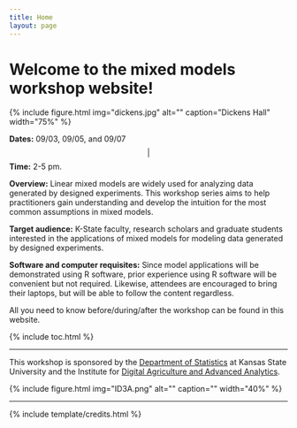 ```yaml
---
title: Home
layout: page
---
```


# Welcome to the mixed models workshop website!

{% include figure.html img="dickens.jpg" alt="" caption="Dickens Hall" width="75%" %}

**Dates:** 09/03, 09/05, and 09/07 $$\vert$$ **Time:** 2-5 pm.  

**Overview:** Linear mixed models are widely used for analyzing data generated by designed experiments. This workshop series aims to help practitioners gain understanding and develop the intuition for the most common assumptions in mixed models.

**Target audience:** K-State faculty, research scholars and graduate students interested in the applications of mixed models for modeling data generated by designed experiments. 

**Software and computer requisites:** Since model applications will be demonstrated using R software, prior experience using R software will be convenient but not required. Likewise, attendees are encouraged to bring their laptops, but will be able to follow the content regardless.

All you need to know before/during/after the workshop can be found in this website.   

{% include toc.html %}

------

This workshop is sponsored by the [Department of Statistics](https://www.k-state.edu/stats/) at Kansas State University and the Institute for [Digital Agriculture and Advanced Analytics](https://www.k-state.edu/next-gen/key-initiatives/interdisciplinary-institutes/digital-ag-advanced-analytics/).

{% include figure.html img="ID3A.png" alt="" caption="" width="40%" %}

------

{% include template/credits.html %}
